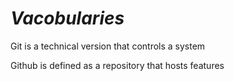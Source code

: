 # *Vacobularies*

Git is a technical version that controls a system

Github is defined as a repository that hosts features

